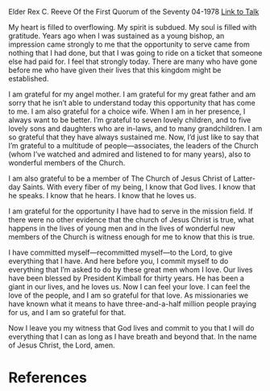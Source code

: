 Elder Rex C. Reeve
Of the First Quorum of the Seventy
04-1978
[Link to Talk](https://www.churchofjesuschrist.org/study/general-conference/1978/04/response-to-the-call?lang=eng)

My heart is filled to overflowing. My spirit is subdued. My soul is filled with gratitude. Years ago when I was sustained as a young bishop, an impression came strongly to me that the opportunity to serve came from nothing that I had done, but that I was going to ride on a ticket that someone else had paid for. I feel that strongly today. There are many who have gone before me who have given their lives that this kingdom might be established.

I am grateful for my angel mother. I am grateful for my great father and am sorry that he isn’t able to understand today this opportunity that has come to me. I am also grateful for a choice wife. When I am in her presence, I always want to be better. I’m grateful to seven lovely children, and to five lovely sons and daughters who are in-laws, and to many grandchildren. I am so grateful that they have always sustained me. Now, I’d just like to say that I’m grateful to a multitude of people—associates, the leaders of the Church (whom I’ve watched and admired and listened to for many years), also to wonderful members of the Church.

I am also grateful to be a member of The Church of Jesus Christ of Latter-day Saints. With every fiber of my being, I know that God lives. I know that he speaks. I know that he hears. I know that he loves us.

I am grateful for the opportunity I have had to serve in the mission field. If there were no other evidence that the church of Jesus Christ is true, what happens in the lives of young men and in the lives of wonderful new members of the Church is witness enough for me to know that this is true.

I have committed myself—recommitted myself—to the Lord, to give everything that I have. And here before you, I commit myself to do everything that I’m asked to do by these great men whom I love. Our lives have been blessed by President Kimball for thirty years. He has been a giant in our lives, and he loves us. Now I can feel your love. I can feel the love of the people, and I am so grateful for that love. As missionaries we have known what it means to have three-and-a-half million people praying for us, and I am so grateful for that.

Now I leave you my witness that God lives and commit to you that I will do everything that I can as long as I have breath and beyond that. In the name of Jesus Christ, the Lord, amen.

# References
